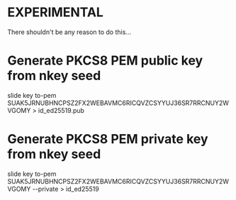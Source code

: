 
# EXPERIMENTAL

There shouldn't be any reason to do this...

# Generate PKCS8 PEM public key from nkey seed

slide key to-pem SUAK5JRNUBHNCPSZ2FX2WEBAVMC6RICQVZCSYYUJ36SR7RRCNUY2WVGOMY > id_ed25519.pub

# Generate PKCS8 PEM private key from nkey seed

slide key to-pem SUAK5JRNUBHNCPSZ2FX2WEBAVMC6RICQVZCSYYUJ36SR7RRCNUY2WVGOMY --private > id_ed25519
